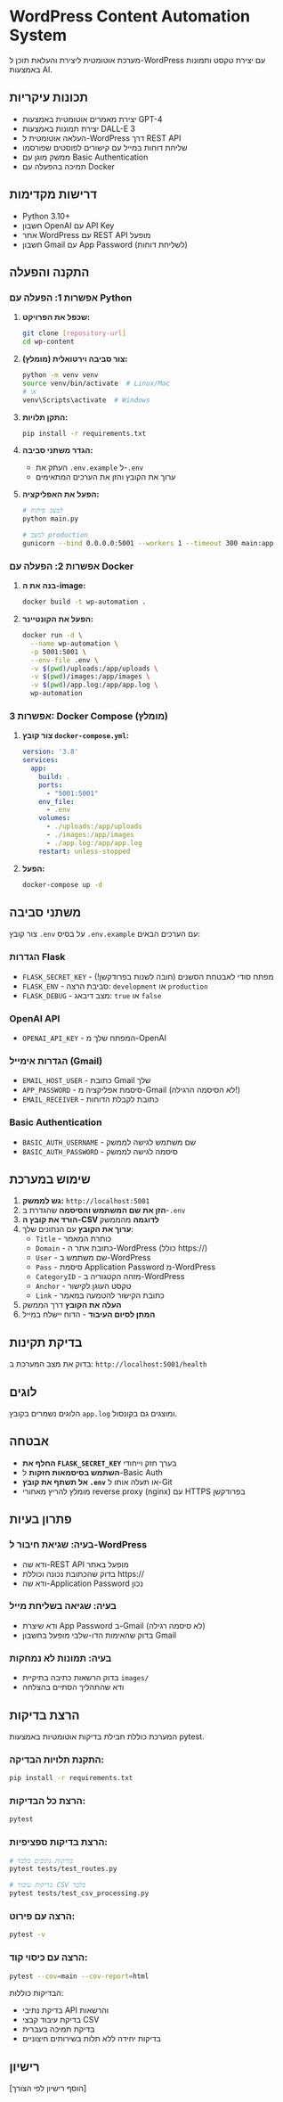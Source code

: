 # WordPress Content Automation System

מערכת אוטומטית ליצירת והעלאת תוכן ל-WordPress עם יצירת טקסט ותמונות באמצעות AI.

## תכונות עיקריות

- יצירת מאמרים אוטומטית באמצעות GPT-4
- יצירת תמונות באמצעות DALL-E 3
- העלאה אוטומטית ל-WordPress דרך REST API
- שליחת דוחות במייל עם קישורים לפוסטים שפורסמו
- ממשק מוגן עם Basic Authentication
- תמיכה בהפעלה עם Docker

## דרישות מקדימות

- Python 3.10+
- חשבון OpenAI עם API Key
- אתר WordPress עם REST API מופעל
- חשבון Gmail עם App Password (לשליחת דוחות)

## התקנה והפעלה

### אפשרות 1: הפעלה עם Python

1. **שכפל את הפרויקט:**
   ```bash
   git clone [repository-url]
   cd wp-content
   ```

2. **צור סביבה וירטואלית (מומלץ):**
   ```bash
   python -m venv venv
   source venv/bin/activate  # Linux/Mac
   # או
   venv\Scripts\activate  # Windows
   ```

3. **התקן תלויות:**
   ```bash
   pip install -r requirements.txt
   ```

4. **הגדר משתני סביבה:**
   - העתק את `.env.example` ל-`.env`
   - ערוך את הקובץ והזן את הערכים המתאימים

5. **הפעל את האפליקציה:**
   ```bash
   # למצב פיתוח
   python main.py
   
   # למצב production
   gunicorn --bind 0.0.0.0:5001 --workers 1 --timeout 300 main:app
   ```

### אפשרות 2: הפעלה עם Docker

1. **בנה את ה-image:**
   ```bash
   docker build -t wp-automation .
   ```

2. **הפעל את הקונטיינר:**
   ```bash
   docker run -d \
     --name wp-automation \
     -p 5001:5001 \
     --env-file .env \
     -v $(pwd)/uploads:/app/uploads \
     -v $(pwd)/images:/app/images \
     -v $(pwd)/app.log:/app/app.log \
     wp-automation
   ```

### אפשרות 3: Docker Compose (מומלץ)

1. **צור קובץ `docker-compose.yml`:**
   ```yaml
   version: '3.8'
   services:
     app:
       build: .
       ports:
         - "5001:5001"
       env_file:
         - .env
       volumes:
         - ./uploads:/app/uploads
         - ./images:/app/images
         - ./app.log:/app/app.log
       restart: unless-stopped
   ```

2. **הפעל:**
   ```bash
   docker-compose up -d
   ```

## משתני סביבה

צור קובץ `.env` על בסיס `.env.example` עם הערכים הבאים:

### הגדרות Flask
- `FLASK_SECRET_KEY` - מפתח סודי לאבטחת הסשנים (חובה לשנות בפרודקשן!)
- `FLASK_ENV` - סביבת הרצה: `development` או `production`
- `FLASK_DEBUG` - מצב דיבאג: `true` או `false`

### OpenAI API
- `OPENAI_API_KEY` - המפתח שלך מ-OpenAI

### הגדרות אימייל (Gmail)
- `EMAIL_HOST_USER` - כתובת Gmail שלך
- `APP_PASSWORD` - סיסמת אפליקציה מ-Gmail (לא הסיסמה הרגילה!)
- `EMAIL_RECEIVER` - כתובת לקבלת הדוחות

### Basic Authentication
- `BASIC_AUTH_USERNAME` - שם משתמש לגישה לממשק
- `BASIC_AUTH_PASSWORD` - סיסמה לגישה לממשק

## שימוש במערכת

1. **גש לממשק:** `http://localhost:5001`
2. **הזן את שם המשתמש והסיסמה** שהגדרת ב-`.env`
3. **הורד את קובץ ה-CSV לדוגמה** מהממשק
4. **ערוך את הקובץ** עם הנתונים שלך:
   - `Title` - כותרת המאמר
   - `Domain` - כתובת אתר ה-WordPress (כולל https://)
   - `User` - שם משתמש ב-WordPress
   - `Pass` - סיסמת Application Password מ-WordPress
   - `CategoryID` - מזהה הקטגוריה ב-WordPress
   - `Anchor` - טקסט העוגן לקישור
   - `Link` - כתובת הקישור להטמעה במאמר
5. **העלה את הקובץ** דרך הממשק
6. **המתן לסיום העיבוד** - הדוח יישלח במייל

## בדיקת תקינות

בדוק את מצב המערכת ב: `http://localhost:5001/health`

## לוגים

הלוגים נשמרים בקובץ `app.log` ומוצגים גם בקונסול.

## אבטחה

- **החלף את `FLASK_SECRET_KEY`** בערך חזק וייחודי
- **השתמש בסיסמאות חזקות** ל-Basic Auth
- **אל תשתף את קובץ `.env`** או תעלה אותו ל-Git
- מומלץ להריץ מאחורי reverse proxy (nginx) עם HTTPS בפרודקשן

## פתרון בעיות

### בעיה: שגיאת חיבור ל-WordPress
- ודא שה-REST API מופעל באתר
- בדוק שהכתובת נכונה וכוללת https://
- ודא שה-Application Password נכון

### בעיה: שגיאה בשליחת מייל
- ודא שיצרת App Password ב-Gmail (לא סיסמה רגילה)
- בדוק שהאימות הדו-שלבי מופעל בחשבון Gmail

### בעיה: תמונות לא נמחקות
- בדוק הרשאות כתיבה בתיקיית `images/`
- ודא שהתהליך הסתיים בהצלחה

## הרצת בדיקות

המערכת כוללת חבילת בדיקות אוטומטיות באמצעות pytest.

### התקנת תלויות הבדיקה:
```bash
pip install -r requirements.txt
```

### הרצת כל הבדיקות:
```bash
pytest
```

### הרצת בדיקות ספציפיות:
```bash
# בדיקות נתיבים בלבד
pytest tests/test_routes.py

# בדיקות עיבוד CSV בלבד
pytest tests/test_csv_processing.py
```

### הרצה עם פירוט:
```bash
pytest -v
```

### הרצה עם כיסוי קוד:
```bash
pytest --cov=main --cov-report=html
```

הבדיקות כוללות:
- בדיקת נתיבי API והרשאות
- בדיקת עיבוד קבצי CSV
- בדיקת תמיכה בעברית
- בדיקות יחידה ללא תלות בשירותים חיצוניים

## רישיון

[הוסף רישיון לפי הצורך] 